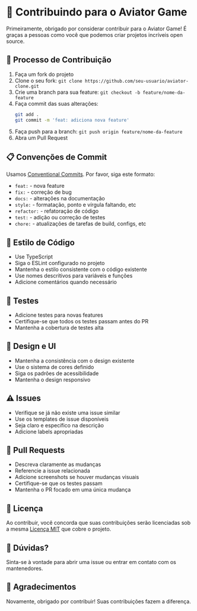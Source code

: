 # 🤝 Contribuindo para o Aviator Game

Primeiramente, obrigado por considerar contribuir para o Aviator Game! É graças a pessoas como você que podemos criar projetos incríveis open source.

## 📝 Processo de Contribuição

1. Faça um fork do projeto
2. Clone o seu fork: `git clone https://github.com/seu-usuario/aviator-clone.git`
3. Crie uma branch para sua feature: `git checkout -b feature/nome-da-feature`
4. Faça commit das suas alterações:
   ```bash
   git add .
   git commit -m 'feat: adiciona nova feature'
   ```
5. Faça push para a branch: `git push origin feature/nome-da-feature`
6. Abra um Pull Request

## 📋 Convenções de Commit

Usamos [Conventional Commits](https://www.conventionalcommits.org/). Por favor, siga este formato:

- `feat:` - nova feature
- `fix:` - correção de bug
- `docs:` - alterações na documentação
- `style:` - formatação, ponto e vírgula faltando, etc
- `refactor:` - refatoração de código
- `test:` - adição ou correção de testes
- `chore:` - atualizações de tarefas de build, configs, etc

## 🎨 Estilo de Código

- Use TypeScript
- Siga o ESLint configurado no projeto
- Mantenha o estilo consistente com o código existente
- Use nomes descritivos para variáveis e funções
- Adicione comentários quando necessário

## 🧪 Testes

- Adicione testes para novas features
- Certifique-se que todos os testes passam antes do PR
- Mantenha a cobertura de testes alta

## 📱 Design e UI

- Mantenha a consistência com o design existente
- Use o sistema de cores definido
- Siga os padrões de acessibilidade
- Mantenha o design responsivo

## ⚠️ Issues

- Verifique se já não existe uma issue similar
- Use os templates de issue disponíveis
- Seja claro e específico na descrição
- Adicione labels apropriadas

## 🚀 Pull Requests

- Descreva claramente as mudanças
- Referencie a issue relacionada
- Adicione screenshots se houver mudanças visuais
- Certifique-se que os testes passam
- Mantenha o PR focado em uma única mudança

## 📄 Licença

Ao contribuir, você concorda que suas contribuições serão licenciadas sob a mesma [Licença MIT](LICENSE) que cobre o projeto.

## 💬 Dúvidas?

Sinta-se à vontade para abrir uma issue ou entrar em contato com os mantenedores.

## 🙏 Agradecimentos

Novamente, obrigado por contribuir! Suas contribuições fazem a diferença.
